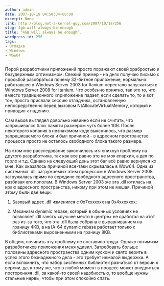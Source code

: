 ```yaml
---
author: admin
date: 2007-10-19 04:50:34+00:00
excerpt: None
link: http://blog.not-a-kernel-guy.com/2007/10/18/256
slug: 4gb-will-always-be-enough
title: “4GB will always be enough”.
wordpress_id: 256
tags:
- Отладка
- Windows
- Wow64
---
```


Порой разработчики приложений просто поражают своей храбростью и безудержным оптимизмом. Свежий пример - на днях получаю письмо с просьбой разобраться почему 32-битное приложение, нормально работавшее в Windows Server 2003 for Itanium перестало запускаться в Windows Server 2008 for Itanium. Что особенно приятно, так это то, что вместо традиционного «приложение падает, если сделать то, то и вот то», просто прислали сессию отладчика, остановленную непосредственно перед вызовом NtAllocateVirtualMemory, который и приводил к падению. 

Сам вызов выглядел довольно невинно если не считать, что запрашивался блок памяти размером чуть более 1GB. После некоторого копания в незнакомом коде выяснилось, что размер запрашиваемого блока и был причиной - в адресном пространстве процесса просто не осталось свободного блока такого размера.

На этом мое расследование закончилось и я спихнул проблему на другого разработчика, так как все равно это не моя епархия, а дел по горло и т.д. Однако на следующий день этот баг всё равно вернулся ко мне. Как оказалось причиной все-таки скрывалась в Wow64. Одна из системных .dll, загружаемых этим процессом в Windows Server 2008 загружалась прямо по середине свободного адресного пространства, разбивая его пополам. В Windows Server 2003 же эта .dll ютилась на краю адресного пространства, никому при этом не мешая. Причиной этому были две вещи:

  1. Базовый адрес .dll изменился с 0x7xxxxxxx на 0x4xxxxxxx; 

  2. Механизм dynamic rebase, который в обычных условиях не позволяет .dll занять «лучшее место в центре» не сработал на этот раз из-за того, что эта .dll была собрана с выравниванием на границу 4KB, а на IA-64 dynamic rebase работает только с библиотеками выровненными на границу 8KB. 

В общем, починить эту проблему не составило труда. Однако оптимизм разработчиков приложения меня удивил. Затребовать больше половины адресного пространства одним куском и свято верить в успех этого безнадежного дела - это требует немалой выдержки. А если вспомнить, что набор системных библиотек разниться от версии к версии, да, к тому же, что в любой момент в процесс может внедриться посторонняя .dll, за какой-то своей надобностью, то вообще нужны стальные нервы, чтобы при этом спокойно спать.
